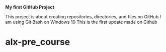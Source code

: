 **My first GitHub Project**

This project is about creating repositories, directories, and files on GitHub
I am using Git Bash on Windows 10
This is the first update made on Github
# alx-pre_course
